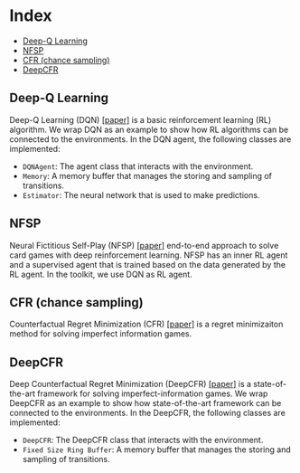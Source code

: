 # Index

*   [Deep-Q Learning](algorithms.md#deep-q-learning)
*   [NFSP](algorithms.md#nfsp)
*   [CFR (chance sampling)](docs/algorithms.md#cfr)
*   [DeepCFR](docs/algorithms.md#deepcfr)

## Deep-Q Learning
Deep-Q Learning (DQN) [[paper]](https://arxiv.org/abs/1312.5602) is a basic reinforcement learning (RL) algorithm. We wrap DQN as an example to show how RL algorithms can be connected to the environments. In the DQN agent, the following classes are implemented:

*   `DQNAgent`: The agent class that interacts with the environment.
*   `Memory`: A memory buffer that manages the storing and sampling of transitions.
*   `Estimator`: The neural network that is used to make predictions.

## NFSP
Neural Fictitious Self-Play (NFSP) [[paper]](https://arxiv.org/abs/1603.01121) end-to-end approach to solve card games with deep reinforcement learning. NFSP has an inner RL agent and a supervised agent that is trained based on the data generated by the RL agent. In the toolkit, we use DQN as RL agent.

## CFR (chance sampling)
Counterfactual Regret Minimization (CFR) [[paper]](http://papers.nips.cc/paper/3306-regret-minimization-in-games-with-incomplete-information.pdf) is a regret minimizaiton method for solving imperfect information games.

## DeepCFR
Deep Counterfactual Regret Minimization (DeepCFR) [[paper]](https://arxiv.org/abs/1811.00164) is a state-of-the-art framework for solving imperfect-information games.
We wrap DeepCFR as an example to show how state-of-the-art framework can be connected to the environments. In the DeepCFR, the following classes are implemented:

*   `DeepCFR`: The DeepCFR class that interacts with the environment.
*   `Fixed Size Ring Buffer`: A memory buffer that manages the storing and sampling of transitions.
